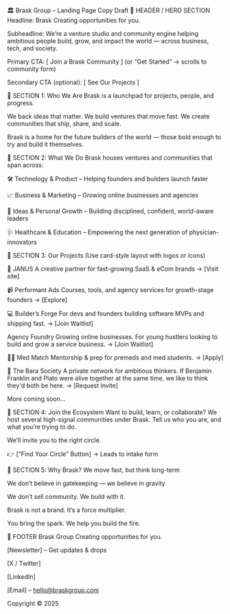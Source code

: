 🏛️ Brask Group – Landing Page Copy Draft
🔹 HEADER / HERO SECTION
Headline:
Brask
Creating opportunities for you.

Subheadline:
We’re a venture studio and community engine helping ambitious people build, grow, and impact the world — across business, tech, and society.

Primary CTA:
[ Join a Brask Community ]
(or “Get Started” → scrolls to community form)

Secondary CTA (optional):
[ See Our Projects ]

🔹 SECTION 1: Who We Are
Brask is a launchpad for projects, people, and progress.

We back ideas that matter.
We build ventures that move fast.
We create communities that ship, share, and scale.

Brask is a home for the future builders of the world — those bold enough to try and build it themselves.

🔹 SECTION 2: What We Do
Brask houses ventures and communities that span across:

🛠️ Technology & Product
– Helping founders and builders launch faster

📈 Business & Marketing
– Growing online businesses and agencies

🧠 Ideas & Personal Growth
– Building disciplined, confident, world-aware leaders

🩺 Healthcare & Education
– Empowering the next generation of physician-innovators

🔹 SECTION 3: Our Projects
(Use card-style layout with logos or icons)

🚀 JANUS
A creative partner for fast-growing SaaS & eCom brands
→ [Visit site]

📹 Performant Ads
Courses, tools, and agency services for growth-stage founders
→ [Explore]

💻 Builder’s Forge
For devs and founders building software MVPs and shipping fast.
→ [Join Waitlist]

Agency Foundry
Growing online businesses. For young hustlers looking to build and grow a service business.
→ [Join Waitlist]

👨‍⚕️ Med Match
Mentorship & prep for premeds and med students. 
→ [Apply]

🧠 The Bara Society
A private network for ambitious thinkers. If Benjamin Franklin and Plato were alive together at the same time, we like to think they'd both be here.
→ [Request Invite]

More coming soon...

🔹 SECTION 4: Join the Ecosystem
Want to build, learn, or collaborate?
We host several high-signal communities under Brask. Tell us who you are, and what you’re trying to do. 

We’ll invite you to the right circle.

👉 [“Find Your Circle” Button] → Leads to intake form

🔹 SECTION 5: Why Brask?
We move fast, but think long-term

We don’t believe in gatekeeping — we believe in gravity

We don’t sell community. We build with it.

Brask is not a brand. It’s a force multiplier.

You bring the spark. We help you build the fire.

🔹 FOOTER
Brask Group
Creating opportunities for you.

[Newsletter] – Get updates & drops

[X / Twitter]

[LinkedIn]

[Email] – hello@braskgroup.com

Copyright © 2025


